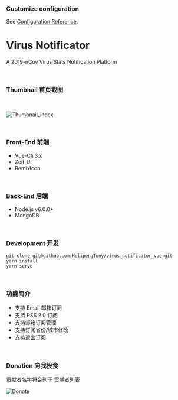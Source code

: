 ### Customize configuration
See [Configuration Reference](https://cli.vuejs.org/config/).

# Virus Notificator
A 2019-nCov Virus Stats Notification Platform

<br/>

### Thumbnail 首页截图
<br/>

![Thumbnail_index](https://i.loli.net/2020/02/06/6DhkzpU5c1HJsIe.png)

<br/>

### Front-End 前端
+ Vue-Cli 3.x
+ Zeit-UI
+ RemixIcon

<br/>

### Back-End 后端
+ Node.js v6.0.0+
+ MongoDB

<br/>

### Development 开发
```
git clone git@github.com:HelipengTony/virus_notificator_vue.git
yarn install
yarn serve
```

<br/>

### 功能简介
+ 支持 Email 邮箱订阅
+ 支持 RSS 2.0 订阅
+ 支持邮箱订阅管理
+ 支持订阅省份/城市修改
+ 支持退出订阅

<br/>

### Donation 向我投食
贡献者名字将会列于 [贡献者列表](https://www.ouorz.com/donation.html)
<br/>

![Donate](https://i.loli.net/2019/02/18/5c6a80afd1e26.png)

<br/>
